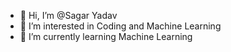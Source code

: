 - 👋 Hi, I’m @Sagar Yadav
- 👀 I’m interested in Coding and Machine Learning
- 🌱 I’m currently learning Machine Learning 


<!---
Yadav-Sagar/Yadav-Sagar is a ✨ special ✨ repository because its `README.md` (this file) appears on your GitHub profile.
You can click the Preview link to take a look at your changes.
--->
